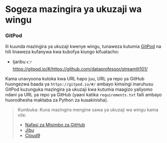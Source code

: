 # Sogeza mazingira ya ukuzaji wa wingu

### GitPod
Ili kuunda mazingira ya ukuzaji kwenye wingu, tunaweza kutumia [GitPod](https://www.gitpod.io/) na hili linaweza kufanywa kwa kubofya kiungo kifuatacho:
- Ijaribu 👉 https://gitpod.io/#/https://github.com/dataprofessor/streamlit101/

Kama unavyoona kutoka kwa URL hapo juu, URL ya repo ya GitHub huongezwa baada ya `https://gitpod.io/#/` ambayo kimsingi inaruhusu GitPod kuzunguka mazingira ya ukuzaji kwa kutumia maagizo yaliyomo ndani ya URL ya repo ya GitHub (yaani katika `requirements.txt` faili ambayo huorodhesha maktaba za Python za kusakinisha).

> Kumbuka: Kuna mazingira mengine sawa ya ukuzaji wa wingu kama vile:
> - [Nafasi za Misimbo za GitHub](https://docs.github.com/en/codespaces/setting-up-your-project-for-codespaces/setting-up-your-python-project-for-codespaces)
> - [Jibu](https://replit.com/)
> - [Cloud9](https://aws.amazon.com/cloud9/)
